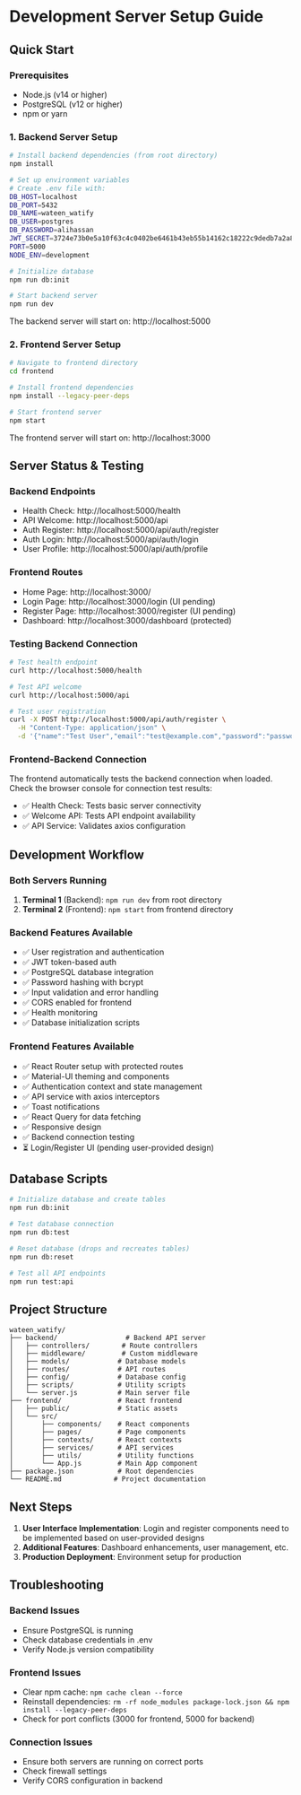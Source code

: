 # Development Server Setup Guide

## Quick Start

### Prerequisites
- Node.js (v14 or higher)
- PostgreSQL (v12 or higher)
- npm or yarn

### 1. Backend Server Setup

```bash
# Install backend dependencies (from root directory)
npm install

# Set up environment variables
# Create .env file with:
DB_HOST=localhost
DB_PORT=5432
DB_NAME=wateen_watify
DB_USER=postgres
DB_PASSWORD=alihassan
JWT_SECRET=3724e73b0e5a10f63c4c0402be6461b43eb55b14162c18222c9dedb7a2a8689d3a16c6466254e3b89ebb539b45c917622dcdb7f91e6fed51acfdd0af49bfabca
PORT=5000
NODE_ENV=development

# Initialize database
npm run db:init

# Start backend server
npm run dev
```

The backend server will start on: http://localhost:5000

### 2. Frontend Server Setup

```bash
# Navigate to frontend directory
cd frontend

# Install frontend dependencies
npm install --legacy-peer-deps

# Start frontend server
npm start
```

The frontend server will start on: http://localhost:3000

## Server Status & Testing

### Backend Endpoints
- Health Check: http://localhost:5000/health
- API Welcome: http://localhost:5000/api
- Auth Register: http://localhost:5000/api/auth/register
- Auth Login: http://localhost:5000/api/auth/login
- User Profile: http://localhost:5000/api/auth/profile

### Frontend Routes
- Home Page: http://localhost:3000/
- Login Page: http://localhost:3000/login (UI pending)
- Register Page: http://localhost:3000/register (UI pending)
- Dashboard: http://localhost:3000/dashboard (protected)

### Testing Backend Connection

```bash
# Test health endpoint
curl http://localhost:5000/health

# Test API welcome
curl http://localhost:5000/api

# Test user registration
curl -X POST http://localhost:5000/api/auth/register \
  -H "Content-Type: application/json" \
  -d '{"name":"Test User","email":"test@example.com","password":"password123"}'
```

### Frontend-Backend Connection

The frontend automatically tests the backend connection when loaded. Check the browser console for connection test results:

- ✅ Health Check: Tests basic server connectivity
- ✅ Welcome API: Tests API endpoint availability  
- ✅ API Service: Validates axios configuration

## Development Workflow

### Both Servers Running
1. **Terminal 1** (Backend): `npm run dev` from root directory
2. **Terminal 2** (Frontend): `npm start` from frontend directory

### Backend Features Available
- ✅ User registration and authentication
- ✅ JWT token-based auth
- ✅ PostgreSQL database integration
- ✅ Password hashing with bcrypt
- ✅ Input validation and error handling
- ✅ CORS enabled for frontend
- ✅ Health monitoring
- ✅ Database initialization scripts

### Frontend Features Available
- ✅ React Router setup with protected routes
- ✅ Material-UI theming and components
- ✅ Authentication context and state management
- ✅ API service with axios interceptors
- ✅ Toast notifications
- ✅ React Query for data fetching
- ✅ Responsive design
- ✅ Backend connection testing
- ⏳ Login/Register UI (pending user-provided design)

## Database Scripts

```bash
# Initialize database and create tables
npm run db:init

# Test database connection
npm run db:test

# Reset database (drops and recreates tables)
npm run db:reset

# Test all API endpoints
npm run test:api
```

## Project Structure

```
wateen_watify/
├── backend/                 # Backend API server
│   ├── controllers/        # Route controllers
│   ├── middleware/         # Custom middleware
│   ├── models/            # Database models
│   ├── routes/            # API routes
│   ├── config/            # Database config
│   ├── scripts/           # Utility scripts
│   └── server.js          # Main server file
├── frontend/              # React frontend
│   ├── public/            # Static assets
│   └── src/
│       ├── components/    # React components
│       ├── pages/         # Page components
│       ├── contexts/      # React contexts
│       ├── services/      # API services
│       ├── utils/         # Utility functions
│       └── App.js         # Main App component
├── package.json           # Root dependencies
└── README.md             # Project documentation
```

## Next Steps

1. **User Interface Implementation**: Login and register components need to be implemented based on user-provided designs
2. **Additional Features**: Dashboard enhancements, user management, etc.
3. **Production Deployment**: Environment setup for production

## Troubleshooting

### Backend Issues
- Ensure PostgreSQL is running
- Check database credentials in .env
- Verify Node.js version compatibility

### Frontend Issues  
- Clear npm cache: `npm cache clean --force`
- Reinstall dependencies: `rm -rf node_modules package-lock.json && npm install --legacy-peer-deps`
- Check for port conflicts (3000 for frontend, 5000 for backend)

### Connection Issues
- Ensure both servers are running on correct ports
- Check firewall settings
- Verify CORS configuration in backend 